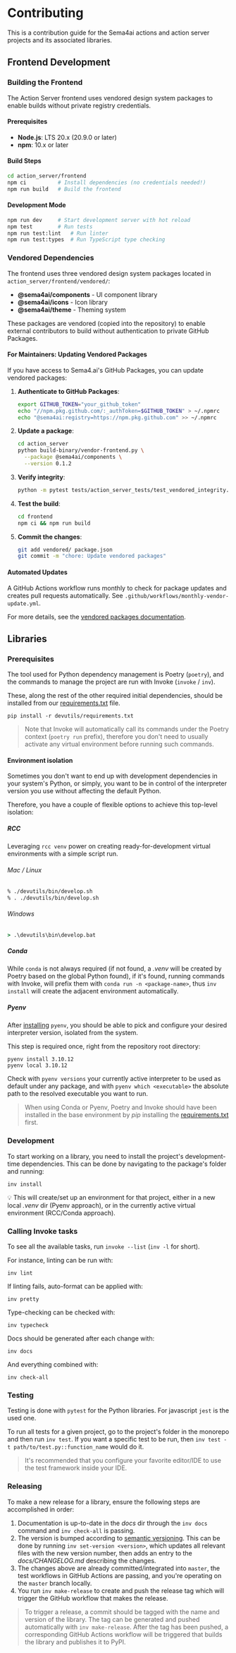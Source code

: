 # Contributing

This is a contribution guide for the Sema4ai actions and action server projects and its associated libraries.

## Frontend Development

### Building the Frontend

The Action Server frontend uses vendored design system packages to enable builds without private registry credentials.

#### Prerequisites

- **Node.js**: LTS 20.x (20.9.0 or later)
- **npm**: 10.x or later

#### Build Steps

```bash
cd action_server/frontend
npm ci          # Install dependencies (no credentials needed!)
npm run build   # Build the frontend
```

#### Development Mode

```bash
npm run dev     # Start development server with hot reload
npm test        # Run tests
npm run test:lint   # Run linter
npm run test:types  # Run TypeScript type checking
```

### Vendored Dependencies

The frontend uses three vendored design system packages located in `action_server/frontend/vendored/`:

- **@sema4ai/components** - UI component library
- **@sema4ai/icons** - Icon library
- **@sema4ai/theme** - Theming system

These packages are vendored (copied into the repository) to enable external contributors to build without authentication to private GitHub Packages.

#### For Maintainers: Updating Vendored Packages

If you have access to Sema4.ai's GitHub Packages, you can update vendored packages:

1. **Authenticate to GitHub Packages**:
   ```bash
   export GITHUB_TOKEN="your_github_token"
   echo "//npm.pkg.github.com/:_authToken=$GITHUB_TOKEN" > ~/.npmrc
   echo "@sema4ai:registry=https://npm.pkg.github.com" >> ~/.npmrc
   ```

2. **Update a package**:
   ```bash
   cd action_server
   python build-binary/vendor-frontend.py \
     --package @sema4ai/components \
     --version 0.1.2
   ```

3. **Verify integrity**:
   ```bash
   python -m pytest tests/action_server_tests/test_vendored_integrity.py -v
   ```

4. **Test the build**:
   ```bash
   cd frontend
   npm ci && npm run build
   ```

5. **Commit the changes**:
   ```bash
   git add vendored/ package.json
   git commit -m "chore: Update vendored packages"
   ```

#### Automated Updates

A GitHub Actions workflow runs monthly to check for package updates and creates pull requests automatically. See `.github/workflows/monthly-vendor-update.yml`.

For more details, see the [vendored packages documentation](action_server/frontend/vendored/README.md).

## Libraries

### Prerequisites

The tool used for Python dependency management is Poetry (`poetry`), and the commands to manage the project are run
with Invoke (`invoke` / `inv`).

These, along the rest of the other required initial dependencies, should be installed from our
[requirements.txt][requirements] file.

```
pip install -r devutils/requirements.txt
```

> Note that Invoke will automatically call its commands under the Poetry context (`poetry run` prefix), therefore you
> don't need to usually activate any virtual environment before running such commands.

#### Environment isolation

Sometimes you don't want to end up with development dependencies in your system's Python, or simply, you want to be in
control of the interpreter version you use without affecting the default Python.

Therefore, you have a couple of flexible options to achieve this top-level isolation:

##### RCC

Leveraging `rcc venv` power on creating ready-for-development virtual environments with a simple script run.

###### Mac / Linux

```bash
% ./devutils/bin/develop.sh
% . ./devutils/bin/develop.sh
```

###### Windows

```bat
> .\devutils\bin\develop.bat
```

##### Conda

While `conda` is not always required (if not found, a _.venv_ will be created by Poetry based on the global Python
found), if it's found, running commands with Invoke, will prefix them with `conda run -n <package-name>`, thus
`inv install` will create the adjacent environment automatically.

##### Pyenv

After [installing](https://github.com/pyenv/pyenv?tab=readme-ov-file#installation) `pyenv`, you should be able to pick
and configure your desired interpreter version, isolated from the system.

This step is required once, right from the repository root directory:

```
pyenv install 3.10.12
pyenv local 3.10.12
```

Check with `pyenv versions` your currently active interpreter to be used as default under any package, and with
`pyenv which <executable>` the absolute path to the resolved executable you want to run.

> When using Conda or Pyenv, Poetry and Invoke should have been installed in the base environment by _pip_ installing
> the [requirements.txt][requirements] first.

### Development

To start working on a library, you need to install the project's development-time dependencies. This can be done by
navigating to the package's folder and running:

```
inv install
```

💡 This will create/set up an environment for that project, either in a new local _.venv_ dir (Pyenv approach), or in the
currently active virtual environment (RCC/Conda approach).

### Calling Invoke tasks

To see all the available tasks, run `invoke --list` (`inv -l` for short).

For instance, linting can be run with:

```
inv lint
```

If linting fails, auto-format can be applied with:

```
inv pretty
```

Type-checking can be checked with:

```
inv typecheck
```

Docs should be generated after each change with:

```
inv docs
```

And everything combined with:

```
inv check-all
```

### Testing

Testing is done with `pytest` for the Python libraries. For javascript `jest` is the used one.

To run all tests for a given project, go to the project's folder in the monorepo and then run `inv test`. If you want
a specific test to be run, then `inv test -t path/to/test.py::function_name` would do it.

> It's recommended that you configure your favorite editor/IDE to use the test framework inside your IDE.

### Releasing

To make a new release for a library, ensure the following steps are accomplished in order:

1. Documentation is up-to-date in the _docs_ dir through the `inv docs` command and `inv check-all` is passing.
2. The version is bumped according to [semantic versioning](https://semver.org/). This can be done by running
   `inv set-version <version>`, which updates all relevant files with the new version number, then adds an entry to the
   _docs/CHANGELOG.md_ describing the changes.
3. The changes above are already committed/integrated into `master`, the test workflows in GitHub Actions are passing,
   and you're operating on the `master` branch locally.
4. You run `inv make-release` to create and push the release tag which will trigger the GitHub workflow that makes the
   release.

> To trigger a release, a commit should be tagged with the name and version of the library. The tag can be generated
> and pushed automatically with `inv make-release`. After the tag has been pushed, a corresponding GitHub Actions 
> workflow will be triggered that builds the library and publishes it to PyPI.


[requirements]: <devutils/requirements.txt>
